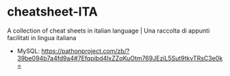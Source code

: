 # cheatsheet-ITA
A collection of cheat sheets in italian language | Una raccolta di appunti facilitati in lingua italiana

- MySQL: https://pathonproject.com/zb/?39be094b7a4fd9a4#7Efqpibd4IxZZqKuOtm769JEziL5Sut9tkvTRsC3e0k=
